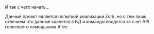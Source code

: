 И так с чего начать...


Данный проект является попыткой реализации Zork, но с тем лишь отличием что данные хранятся в БД и команды вводятся за счет API голосового помощьника Alice.